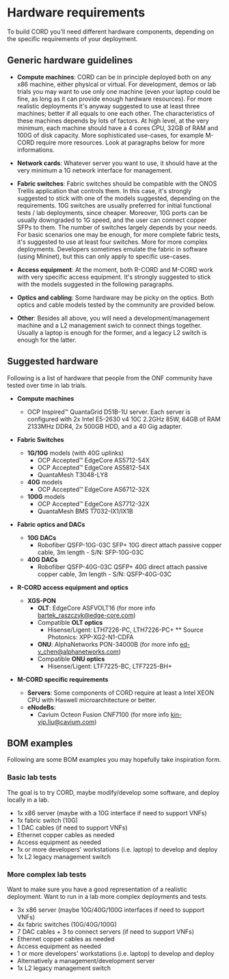 # Hardware requirements

To build CORD you'll need different hardware components, depending on the specific requirements of your deployment.

## Generic hardware guidelines

* **Compute machines**: CORD can be in principle deployed both on any x86 machine, either physical or virtual. For development, demos or lab trials you may want to use only one machine (even your laptop could be fine, as long as it can provide enough hardware resources). For more realistic deployments it's anyway suggested to use at least three machines; better if all equals to one each other. The characteristics of these machines depends by lots of factors. At high level, at the very minimum, each machine should have a 4 cores CPU, 32GB of RAM and 100G of disk capacity. More sophisticated use-cases, for example M-CORD require more resources. Look at paragraphs below for more informations.

* **Network cards**: Whatever server you want to use, it should have at the very minimum a 1G network interface for management.

* **Fabric switches**: Fabric switches should be compatible with the ONOS Trellis application that controls them. In this case, it's strongly suggested to stick with one of the models suggested, depending on the requirements. 10G switches are usually preferred for initial functional tests / lab deployments, since cheaper. Moreover, 10G ports can be usually downgraded to 1G speed, and the user can connect copper SFPs to them. The number of switches largely depends by your needs. For basic scenarios one may be enough, for more complete fabric tests, it's suggested to use at least four switches. More for more complex deployments. Developers sometimes emulate the fabric in software (using Mininet), but this can only apply to specific use-cases.

* **Access equipment**: At the moment, both R-CORD and M-CORD work with very specific access equipment. It's strongly suggested to stick with the models suggested in the following paragraphs.

* **Optics and cabling**: Some hardware may be picky on the optics. Both optics and cable models tested by the community are provided below.

* **Other**: Besides all above, you will need a development/management machine and a L2 management swich to connect things together. Usually a laptop is enough for the former, and a legacy L2 switch is enough for the latter.

## Suggested hardware

Following is a list of hardware that people from the ONF community have tested over time in lab trials.

* **Compute machines**
    * OCP Inspired&trade; QuantaGrid D51B-1U server. Each
    server is configured with 2x Intel E5-2630 v4 10C 2.2GHz 85W, 64GB of RAM 2133MHz DDR4, 2x 500GB HDD, and a 40 Gig adapter.

* **Fabric Switches**
    * **1G/10G** models (with 40G uplinks)
        * OCP Accepted&trade; EdgeCore AS5712-54X
        * OCP Accepted&trade; EdgeCore AS5812-54X
        * QuantaMesh T3048-LY8
    * **40G** models
        * OCP Accepted&trade; EdgeCore AS6712-32X
    * **100G** models
        * OCP Accepted&trade; EdgeCore AS7712-32X
        * QuantaMesh BMS T7032-IX1/IX1B

* **Fabric optics and DACs**
    * **10G DACs**
        * Robofiber QSFP-10G-03C SFP+ 10G direct attach passive
        copper cable, 3m length - S/N: SFP-10G-03C
    * **40G DACs**
        * Robofiber QSFP-40G-03C QSFP+ 40G direct attach passive
        copper cable, 3m length - S/N: QSFP-40G-03C

* **R-CORD access equipment and optics**
    * **XGS-PON**
        * **OLT**: EdgeCore ASFVOLT16 (for more info <bartek_raszczyk@edge-core.com>)
        * Compatible **OLT optics**
            * Hisense/Ligent: LTH7226-PC, LTH7226-PC+
            ** Source Photonics: XPP-XG2-N1-CDFA
        * **ONU**: AlphaNetworks PON-34000B (for more info <ed-y_chen@alphanetworks.com>)
        * Compatible **ONU optics**
            * Hisense/Ligent: LTF7225-BC, LTF7225-BH+

* **M-CORD specific requirements**
    * **Servers**: Some components of CORD require at least a Intel XEON CPU with Haswell microarchitecture or better.
    * **eNodeBs**:
        * Cavium Octeon Fusion CNF7100 (for more info <kin-yip.liu@cavium.com>)

## BOM examples

Following are some BOM examples you may hopefully take inspiration form.

### Basic lab tests

The goal is to try CORD, maybe modify/develop some software, and deploy locally in a lab.

* 1x x86 server (maybe with a 10G interface if need to support VNFs)
* 1x fabric switch (10G)
* 1 DAC cables (if need to support VNFs)
* Ethernet copper cables as needed
* Access equipment as needed
* 1x or more developers' workstations (i.e. laptop) to develop and deploy
* 1x L2 legacy management switch

### More complex lab tests

Want to make sure you have a good representation of a realistic deployment. Want to run in a lab more complex deployments and tests.

* 3x x86 server (maybe 10G/40G/100G interfaces if need to support VNFs)
* 4x fabric switches (10G/40G/100G)
* 7 DAC cables + 3 to connect servers (if need to support VNFs)
* Ethernet copper cables as needed
* Access equipment as needed
* 1 or more developers' workstations (i.e. laptop) to develop and deploy
* Alternatively a management/development server
* 1x L2 legacy management switch
